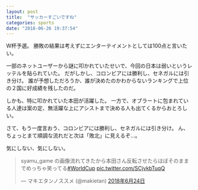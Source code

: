 ```yaml
---
layout: post
title:  "サッカーすごいですね"
categories: sports
date: "2018-06-26 19:37:54"
---
```


W杯予選。
勝敗の結果は考えずにエンターテイメントとしては100点と言いたい。

一部のネットユーザーから謎に叩かれていたせいで、今回の日本は弱いというレッテルを貼られていた。
だがしかし、コロンビアには勝利し、セネガルには引き分け。
誰が予想しただろうか、誰が決めたのかわからないランキングで上位の２国に好成績を残したのだ。

しかも、特に叩かれていた本田が活躍した。
一方で、オブラートに包まれている人達は案の定、無活躍な上にアシストまで決める人も出てくるからおとろしい。

さて、もう一度言おう、コロンビアには勝利し、セネガルには引き分け。
ん、ちょっとまて順調な流れだと次は「敗北」に見えるぞ...。

気にしない、気にしない。

<blockquote class="twitter-tweet" data-lang="ja"><p lang="ja" dir="ltr">syamu_game の画像流れてきたから本田さん反転させたらほぼそのままでめっちゃ笑ってる<a href="https://twitter.com/hashtag/WorldCup?src=hash&amp;ref_src=twsrc%5Etfw">#WorldCup</a> <a href="https://t.co/SCjvkbTuqQ">pic.twitter.com/SCjvkbTuqQ</a></p>&mdash; マキエタンノススメ (@makietan) <a href="https://twitter.com/makietan/status/1010927903557627904?ref_src=twsrc%5Etfw">2018年6月24日</a></blockquote>
<script async src="https://platform.twitter.com/widgets.js" charset="utf-8"></script>
